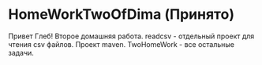 # HomeWorkTwoOfDima (Принято)

Привет Глеб! Второе домашняя работа.
readcsv - отдельный проект для чтения csv файлов. Проект maven.
TwoHomeWork - все остальные задачи.

